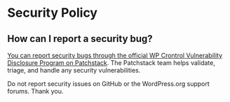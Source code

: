 # Security Policy

## How can I report a security bug?

[You can report security bugs through the official WP Crontrol Vulnerability Disclosure Program on Patchstack](https://patchstack.com/database/vdp/wp-crontrol). The Patchstack team helps validate, triage, and handle any security vulnerabilities.

Do not report security issues on GitHub or the WordPress.org support forums. Thank you.
